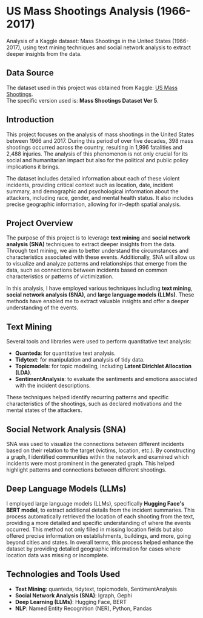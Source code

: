 # US Mass Shootings Analysis (1966-2017)
Analysis of a Kaggle dataset: Mass Shootings in the United States (1966-2017), using text mining techniques and social network analysis to extract deeper insights from the data.

## Data Source
The dataset used in this project was obtained from Kaggle: [US Mass Shootings](https://www.kaggle.com/datasets).  
The specific version used is: **Mass Shootings Dataset Ver 5**.

## Introduction
This project focuses on the analysis of mass shootings in the United States between 1966 and 2017. During this period of over five decades, 398 mass shootings occurred across the country, resulting in 1,996 fatalities and 2,488 injuries. The analysis of this phenomenon is not only crucial for its social and humanitarian impact but also for the political and public policy implications it brings.

The dataset includes detailed information about each of these violent incidents, providing critical context such as location, date, incident summary, and demographic and psychological information about the attackers, including race, gender, and mental health status. It also includes precise geographic information, allowing for in-depth spatial analysis.

## Project Overview
The purpose of this project is to leverage **text mining** and **social network analysis (SNA)** techniques to extract deeper insights from the data. Through text mining, we aim to better understand the circumstances and characteristics associated with these events. Additionally, SNA will allow us to visualize and analyze patterns and relationships that emerge from the data, such as connections between incidents based on common characteristics or patterns of victimization.

In this analysis, I have employed various techniques including **text mining**, **social network analysis (SNA)**, and **large language models (LLMs)**. These methods have enabled me to extract valuable insights and offer a deeper understanding of the events.

## Text Mining
Several tools and libraries were used to perform quantitative text analysis:

- **Quanteda**: for quantitative text analysis.
- **Tidytext**: for manipulation and analysis of tidy data.
- **Topicmodels**: for topic modeling, including **Latent Dirichlet Allocation (LDA)**.
- **SentimentAnalysis**: to evaluate the sentiments and emotions associated with the incident descriptions.

These techniques helped identify recurring patterns and specific characteristics of the shootings, such as declared motivations and the mental states of the attackers.

## Social Network Analysis (SNA)
SNA was used to visualize the connections between different incidents based on their relation to the target (victims, location, etc.). By constructing a graph, I identified communities within the network and examined which incidents were most prominent in the generated graph. This helped highlight patterns and connections between different shootings.

## Deep Language Models (LLMs)
I employed large language models (LLMs), specifically **Hugging Face's BERT model**, to extract additional details from the incident summaries. This process automatically retrieved the location of each shooting from the text, providing a more detailed and specific understanding of where the events occurred. This method not only filled in missing location fields but also offered precise information on establishments, buildings, and more, going beyond cities and states.
In overall terms, this process helped enhance the dataset by providing detailed geographic information for cases where location data was missing or incomplete.

## Technologies and Tools Used
- **Text Mining**: quanteda, tidytext, topicmodels, SentimentAnalysis
- **Social Network Analysis (SNA)**: Igraph, Gephi
- **Deep Learning (LLMs)**: Hugging Face, BERT
- **NLP**: Named Entity Recognition (NER), Python, Pandas
